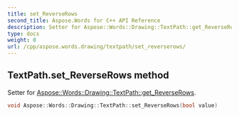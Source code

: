 ```yaml
---
title: set_ReverseRows
second_title: Aspose.Words for C++ API Reference
description: Setter for Aspose::Words::Drawing::TextPath::get_ReverseRows. 
type: docs
weight: 0
url: /cpp/aspose.words.drawing/textpath/set_reverserows/
---
```

## TextPath.set_ReverseRows method


Setter for [Aspose::Words::Drawing::TextPath::get_ReverseRows](../get_reverserows/).

```cpp
void Aspose::Words::Drawing::TextPath::set_ReverseRows(bool value)
```

